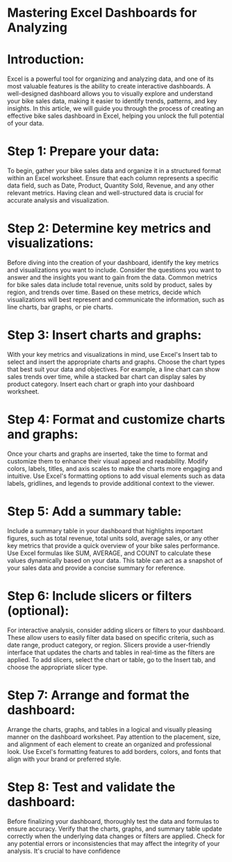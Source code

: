 # Mastering Excel Dashboards for Analyzing

# Introduction:
Excel is a powerful tool for organizing and analyzing data, and one of its most valuable features is the ability to create interactive dashboards. A well-designed dashboard allows you to visually explore and understand your bike sales data, making it easier to identify trends, patterns, and key insights. In this article, we will guide you through the process of creating an effective bike sales dashboard in Excel, helping you unlock the full potential of your data.

# Step 1: Prepare your data:
To begin, gather your bike sales data and organize it in a structured format within an Excel worksheet. Ensure that each column represents a specific data field, such as Date, Product, Quantity Sold, Revenue, and any other relevant metrics. Having clean and well-structured data is crucial for accurate analysis and visualization.

# Step 2: Determine key metrics and visualizations:
Before diving into the creation of your dashboard, identify the key metrics and visualizations you want to include. Consider the questions you want to answer and the insights you want to gain from the data. Common metrics for bike sales data include total revenue, units sold by product, sales by region, and trends over time. Based on these metrics, decide which visualizations will best represent and communicate the information, such as line charts, bar graphs, or pie charts.

# Step 3: Insert charts and graphs:
With your key metrics and visualizations in mind, use Excel's Insert tab to select and insert the appropriate charts and graphs. Choose the chart types that best suit your data and objectives. For example, a line chart can show sales trends over time, while a stacked bar chart can display sales by product category. Insert each chart or graph into your dashboard worksheet.

# Step 4: Format and customize charts and graphs:
Once your charts and graphs are inserted, take the time to format and customize them to enhance their visual appeal and readability. Modify colors, labels, titles, and axis scales to make the charts more engaging and intuitive. Use Excel's formatting options to add visual elements such as data labels, gridlines, and legends to provide additional context to the viewer.

# Step 5: Add a summary table:
Include a summary table in your dashboard that highlights important figures, such as total revenue, total units sold, average sales, or any other key metrics that provide a quick overview of your bike sales performance. Use Excel formulas like SUM, AVERAGE, and COUNT to calculate these values dynamically based on your data. This table can act as a snapshot of your sales data and provide a concise summary for reference.

# Step 6: Include slicers or filters (optional):
For interactive analysis, consider adding slicers or filters to your dashboard. These allow users to easily filter data based on specific criteria, such as date range, product category, or region. Slicers provide a user-friendly interface that updates the charts and tables in real-time as the filters are applied. To add slicers, select the chart or table, go to the Insert tab, and choose the appropriate slicer type.

# Step 7: Arrange and format the dashboard:
Arrange the charts, graphs, and tables in a logical and visually pleasing manner on the dashboard worksheet. Pay attention to the placement, size, and alignment of each element to create an organized and professional look. Use Excel's formatting features to add borders, colors, and fonts that align with your brand or preferred style.

# Step 8: Test and validate the dashboard:
Before finalizing your dashboard, thoroughly test the data and formulas to ensure accuracy. Verify that the charts, graphs, and summary table update correctly when the underlying data changes or filters are applied. Check for any potential errors or inconsistencies that may affect the integrity of your analysis. It's crucial to have confidence
